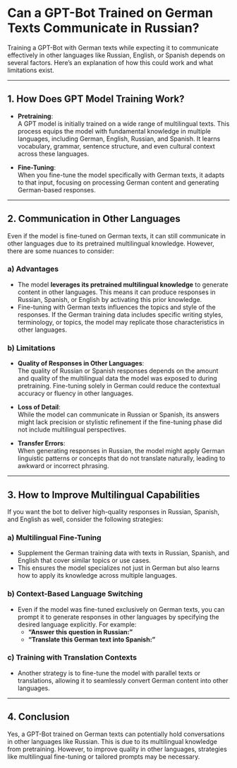 # Can a GPT-Bot Trained on German Texts Communicate in Russian?

Training a GPT-Bot with German texts while expecting it to communicate effectively in other languages like Russian, English, or Spanish depends on several factors. Here’s an explanation of how this could work and what limitations exist.

---

## 1. How Does GPT Model Training Work?

- **Pretraining**:  
  A GPT model is initially trained on a wide range of multilingual texts. This process equips the model with fundamental knowledge in multiple languages, including German, English, Russian, and Spanish. It learns vocabulary, grammar, sentence structure, and even cultural context across these languages.

- **Fine-Tuning**:  
  When you fine-tune the model specifically with German texts, it adapts to that input, focusing on processing German content and generating German-based responses.

---

## 2. Communication in Other Languages

Even if the model is fine-tuned on German texts, it can still communicate in other languages due to its pretrained multilingual knowledge. However, there are some nuances to consider:

### a) Advantages
- The model **leverages its pretrained multilingual knowledge** to generate content in other languages. This means it can produce responses in Russian, Spanish, or English by activating this prior knowledge.
- Fine-tuning with German texts influences the topics and style of the responses. If the German training data includes specific writing styles, terminology, or topics, the model may replicate those characteristics in other languages.

### b) Limitations
- **Quality of Responses in Other Languages**:  
  The quality of Russian or Spanish responses depends on the amount and quality of the multilingual data the model was exposed to during pretraining. Fine-tuning solely in German could reduce the contextual accuracy or fluency in other languages.

- **Loss of Detail**:  
  While the model can communicate in Russian or Spanish, its answers might lack precision or stylistic refinement if the fine-tuning phase did not include multilingual perspectives.

- **Transfer Errors**:  
  When generating responses in Russian, the model might apply German linguistic patterns or concepts that do not translate naturally, leading to awkward or incorrect phrasing.

---

## 3. How to Improve Multilingual Capabilities

If you want the bot to deliver high-quality responses in Russian, Spanish, and English as well, consider the following strategies:

### a) Multilingual Fine-Tuning
- Supplement the German training data with texts in Russian, Spanish, and English that cover similar topics or use cases.
- This ensures the model specializes not just in German but also learns how to apply its knowledge across multiple languages.

### b) Context-Based Language Switching
- Even if the model was fine-tuned exclusively on German texts, you can prompt it to generate responses in other languages by specifying the desired language explicitly. For example:
  - **“Answer this question in Russian:”**
  - **“Translate this German text into Spanish:”**

### c) Training with Translation Contexts
- Another strategy is to fine-tune the model with parallel texts or translations, allowing it to seamlessly convert German content into other languages.

---

## 4. Conclusion

Yes, a GPT-Bot trained on German texts can potentially hold conversations in other languages like Russian. This is due to its multilingual knowledge from pretraining. However, to improve quality in other languages, strategies like multilingual fine-tuning or tailored prompts may be necessary.
